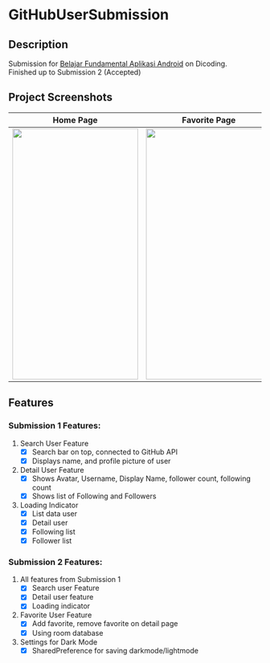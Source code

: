 # GitHubUserSubmission
## Description
Submission for [Belajar Fundamental Aplikasi Android](https://www.dicoding.com/academies/14) on Dicoding.  
Finished up to Submission 2 (Accepted)
## Project Screenshots
|Home Page|Favorite Page|Detail Page|
|----|---|---|
|<img src="https://github.com/zakkutachibana/GitHubUserSubmission/assets/114344871/9709e041-3242-49f3-83c6-d54ee39fac66" width="250" height="500">|<img src="https://github.com/zakkutachibana/GitHubUserSubmission/assets/114344871/53537cce-f510-4034-83ab-709711282161" width="250" height="500">|<img src="https://github.com/zakkutachibana/GitHubUserSubmission/assets/114344871/b587fb5a-e161-467e-8768-d419c752fd7e" width="250" height="500">|

## Features
### Submission 1 Features:
1. Search User Feature
   - [x] Search bar on top, connected to GitHub API
   - [x] Displays name, and profile picture of user
2. Detail User Feature
   - [x] Shows Avatar, Username, Display Name, follower count, following count
   - [x] Shows list of Following and Followers
3. Loading Indicator
   - [x] List data user
   - [x] Detail user
   - [x] Following list
   - [x] Follower list 

### Submission 2 Features: 
1. All features from Submission 1
   - [x] Search user Feature
   - [x] Detail user feature
   - [x] Loading indicator
2. Favorite User Feature
   - [x] Add favorite, remove favorite on detail page
   - [x] Using room database
3. Settings for Dark Mode
   - [x] SharedPreference for saving darkmode/lightmode
